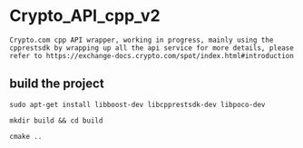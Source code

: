 # Crypto_API_cpp_v2

```Crypto.com cpp API wrapper, working in progress, mainly using the cpprestsdk by wrapping up all the api service for more details, please refer to https://exchange-docs.crypto.com/spot/index.html#introduction```

## build the project

```sudo apt-get install libboost-dev libcpprestsdk-dev libpoco-dev```

```mkdir build && cd build```

```cmake ..```